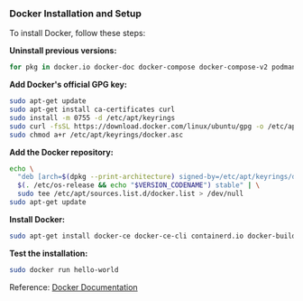 ### Docker Installation and Setup

To install Docker, follow these steps:

**Uninstall previous versions:**

```sh
for pkg in docker.io docker-doc docker-compose docker-compose-v2 podman-docker containerd runc; do sudo apt-get remove $pkg; done
```

**Add Docker's official GPG key:**

```sh
sudo apt-get update
sudo apt-get install ca-certificates curl
sudo install -m 0755 -d /etc/apt/keyrings
sudo curl -fsSL https://download.docker.com/linux/ubuntu/gpg -o /etc/apt/keyrings/docker.asc
sudo chmod a+r /etc/apt/keyrings/docker.asc
```

**Add the Docker repository:**

```sh
echo \
  "deb [arch=$(dpkg --print-architecture) signed-by=/etc/apt/keyrings/docker.asc] https://download.docker.com/linux/ubuntu \
  $(. /etc/os-release && echo "$VERSION_CODENAME") stable" | \
  sudo tee /etc/apt/sources.list.d/docker.list > /dev/null
sudo apt-get update
```

**Install Docker:**

```sh
sudo apt-get install docker-ce docker-ce-cli containerd.io docker-buildx-plugin docker-compose-plugin
```

**Test the installation:**

```sh
sudo docker run hello-world
```

Reference: [Docker Documentation](https://docker.com)
